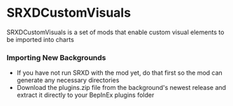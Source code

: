 # SRXDCustomVisuals
SRXDCustomVisuals is a set of mods that enable custom visual elements to be imported into charts

### Importing New Backgrounds

- If you have not run SRXD with the mod yet, do that first so the mod can generate any necessary directories
- Download the plugins.zip file from the background's newest release and extract it directly to your BepInEx plugins folder

